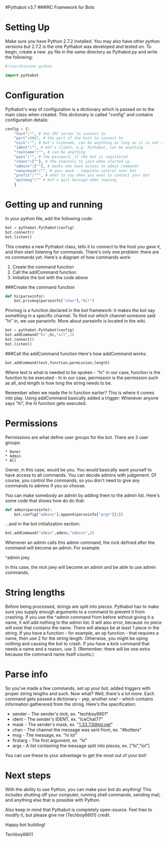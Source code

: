 #Pythabot v3.7
###IRC Framework for Bots

Setting Up
==========
Make sure you have Python 2.7.2 installed. You may also have other python versions but 2.7.2 is the one Pythabot was 
developed and tested on. To begin, create a new .py file in the same directory as Pythabot.py and write the following:

```python
#!/usr/bin/env python

import pythabot
```

Configuration
=============
Pythabot's way of configuration is a dictionary which is passed on to the main class when created. 
This dictionary is called "config" and contains configuration details:

```python
config = {\
    "host":"", # the IRC server to connect to
    "port":6667, # the port of the host to connect to
    "nick":"", # bot's nickname, can be anything as long as it is not registered
    "ident":"", # bot's client, e.g. Pythabot, can be anything
    "realname":"", # can be anything
    "pass":"", # the password, if the bot is registered
    "chans":[""], # the channels to join when started up
    "admins":[""], # masks who have access to admin commands
    "ownermask":"", # your mask - complete control over bot
    "prefix":"^", # what to say when you want to contact your bot 
    "quitmsg":"" # bot's quit message when leaving
    }
```


Getting up and running
======================
In your python file, add the following code:

```python
bot = pythabot.Pythabot(config)
bot.connect()
bot.listen()
```

This creates a new Pythabot class, tells it to connect to the host you gave it, and then start listening for commands.
There's only one problem: there are no commands yet. Here's a diagram of how commands work:

1. Create the command function
2. Call the addCommand function
3. Initialize the bot with the code above

###Create the command function

```python
def hi(parseinfo):
	bot.privmsg(parseinfo["chan"],"Hi!")
```

Privmsg is a function declared in the bot framework: it makes the bot say something in a specific channel.
To find out which channel someone said  "hi" in, we use parseinfo. More about parseinfo is located in the wiki.

```python
bot = pythabot.Pythabot(config)
bot.addCommand("hi",hi,"all",1)
bot.connect()
bot.listen()
```

###Call the addCommand function
Here's how addCommand works:

```python
bot.addCommand(text,function,permission,length)
```

Where text is what is needed to be spoken - "hi" in our case,
function is the function to be executed - hi in our case,
permission is the permission such as all,
and length is how long the string needs to be.

Remember when we made the hi function earlier? This
is where it comes into play. Using addCommand basically
added a trigger: Whenever anyone says "hi", the hi
function gets executed.


Permissions
===========
Permissions are what define user groups for
the bot. There are 3 user groups:

	* Owner
	* Admin
	* All 
 
Owner, in this case, would be you. You would basically want yourself to have access to all commands. 
You can decide admins with judgement. Of course, you control the commands, so you don't need to give
any commands to admins if you so choose.

You can make somebody an admin by adding them to the admin
list. Here's some code that shows how do do that:

```python
def admin(parseinfo):
    bot.config["admins"].append(parseinfo["args"][1])
```

...and in the bot initialization section:

```python
bot.addCommand("admin",admin,"admins",2)
```

Whenever an admin calls this admin command, the nick defined after
the command will become an admin. For example:

^admin joey

In this case, the nick joey will become an admin and be 
able to use admin commands.


String lengths
==============
Before being processed, strings are split into
pieces. Pythabot has to make sure you supply enough
arguments to a command to prevent it from crashing.
If you use the ^admin command from before without
giving it a name, it will add nothing to the admin list.
It will also error, because no piece will exist that
contains the name. There will always be at least 1 piece
in the string. If you have a function - for example,
an op function - that requires a name, then use 2 for
the string length. Otherwise, you might be oping nothing
and causing the bot to crash. If you have a kick command
that needs a name and a reason, use 3. (Remember: there
will be one extra because the command name itself counts.)


Parse info
==========
So you've made a few commands, set up your bot,
added triggers with proper string lengths and such. 
Now what? Well, there's a lot more. Each command gets
passed a dictionary - yep, another one! - which contains
information gatherered from the string. Here's the
specification:

- sender - The sender's nick, ex. "techboy6601"
- ident - The sender's IDENT, ex. "IceChat77"
- mask - The sender's mask, ex. "1.33.7.0@lol.net"
- chan - The channel the message was sent from, ex. "#botters"
- msg - The message, ex. "hi lol"
- firstarg - The first argument, ex. "hi"
- args - A list containing the message split into pieces, ex. ["hi","lol"]

You can use these to your advantage to get the most out of
your bot!


Next steps
==========
With the ability to use Python, you can make your bot do anything!
This includes shutting off your computer, running shell commands,
sending mail, and anything else that is possible with Python.

Also keep in mind that Pythabot is completely open-source. Feel free to modify
it, but please give me (Techboy6601) credit.


Happy bot building!

Techboy6601



